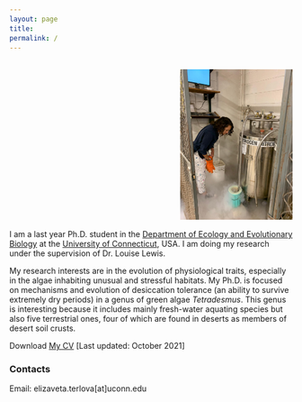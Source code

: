 ```yaml
---
layout: page
title:
permalink: /
---
```



<div align="right">
  <br>
  <img src="https://github.com/eterlova/eterlova.github.io/blob/master/images/me_and_liquid_nitrogen.JPG" alt="PicOfMe" width="200"/>
  <br>
</div>


I am a last year Ph.D. student in the [Department of Ecology and Evolutionary Biology](eeb.uconn.edu) at the [University of Connecticut](uconn.edu), USA. I am doing my research under the supervision of Dr. Louise Lewis.

My research interests are in the evolution of physiological traits, especially in the algae inhabiting unusual and stressful habitats. My Ph.D. is focused on mechanisms and evolution of desiccation tolerance (an ability to survive extremely dry periods) in a genus of green algae *Tetradesmus*. This genus is interesting because it includes mainly fresh-water aquating species but also five terrestrial ones, four of which are found in deserts as members of desert soil crusts.

Download <a href="https://eterlova.github.io/CV_October2021.pdf" target="_blank">My CV</a> [Last updated: October 2021]

### Contacts
Email: elizaveta.terlova[at]uconn.edu
